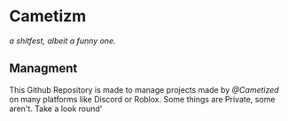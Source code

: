 # Cametizm
_a shitfest, albeit a funny one._

## Managment
This Github Repository is made to manage projects made by _@Cametized_ on many platforms like Discord or Roblox. Some things are Private, some aren't. Take a look round'
